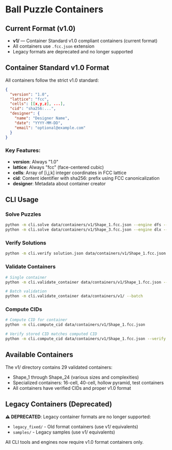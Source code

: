 # Ball Puzzle Containers

## Current Format (v1.0)

- **v1/** — Container Standard v1.0 compliant containers (current format)
- All containers use `.fcc.json` extension
- Legacy formats are deprecated and no longer supported

## Container Standard v1.0 Format

All containers follow the strict v1.0 standard:
```json
{
  "version": "1.0",
  "lattice": "fcc",
  "cells": [[x,y,z], ...],
  "cid": "sha256:...",
  "designer": {
    "name": "Designer Name",
    "date": "YYYY-MM-DD",
    "email": "optional@example.com"
  }
}
```

### Key Features:
- **version**: Always "1.0"
- **lattice**: Always "fcc" (face-centered cubic)
- **cells**: Array of [i,j,k] integer coordinates in FCC lattice
- **cid**: Content identifier with sha256: prefix using FCC canonicalization
- **designer**: Metadata about container creator

## CLI Usage

### Solve Puzzles
```bash
python -m cli.solve data/containers/v1/Shape_1.fcc.json --engine dfs --pieces A=25
python -m cli.solve data/containers/v1/Shape_3.fcc.json --engine dlx --time-limit 60
```

### Verify Solutions
```bash
python -m cli.verify solution.json data/containers/v1/Shape_1.fcc.json
```

### Validate Containers
```bash
# Single container
python -m cli.validate_container data/containers/v1/Shape_1.fcc.json --verbose

# Batch validation
python -m cli.validate_container data/containers/v1/ --batch
```

### Compute CIDs
```bash
# Compute CID for container
python -m cli.compute_cid data/containers/v1/Shape_1.fcc.json

# Verify stored CID matches computed CID
python -m cli.compute_cid data/containers/v1/Shape_1.fcc.json --verify
```

## Available Containers

The v1/ directory contains 29 validated containers:
- Shape_1 through Shape_24 (various sizes and complexities)
- Specialized containers: 16-cell, 40-cell, hollow pyramid, test containers
- All containers have verified CIDs and proper v1.0 format

## Legacy Containers (Deprecated)

**⚠️ DEPRECATED**: Legacy container formats are no longer supported:
- `legacy_fixed/` - Old format containers (use v1/ equivalents)
- `samples/` - Legacy samples (use v1/ equivalents)

All CLI tools and engines now require v1.0 format containers only.

